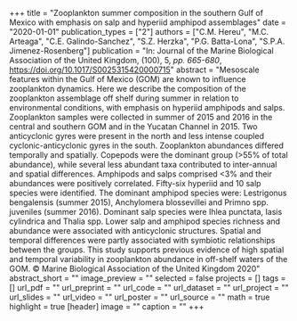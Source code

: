 +++
title = "Zooplankton summer composition in the southern Gulf of Mexico with emphasis on salp and hyperiid amphipod assemblages"
date = "2020-01-01"
publication_types = ["2"]
authors = ["C.M. Hereu", "M.C. Arteaga", "C.E. Galindo-Sanchez", "S.Z. Herzka", "P.G. Batta-Lona", "S.P.A. Jimenez-Rosenberg"]
publication = "In: Journal of the Marine Biological Association of the United Kingdom, (100), 5, _pp. 665-680_, https://doi.org/10.1017/S0025315420000715"
abstract = "Mesoscale features within the Gulf of Mexico (GOM) are known to influence zooplankton dynamics. Here we describe the composition of the zooplankton assemblage off shelf during summer in relation to environmental conditions, with emphasis on hyperiid amphipods and salps. Zooplankton samples were collected in summer of 2015 and 2016 in the central and southern GOM and in the Yucatan Channel in 2015. Two anticyclonic gyres were present in the north and less intense coupled cyclonic-anticyclonic gyres in the south. Zooplankton abundances differed temporally and spatially. Copepods were the dominant group (>55% of total abundance), while several less abundant taxa contributed to inter-annual and spatial differences. Amphipods and salps comprised <3% and their abundances were positively correlated. Fifty-six hyperiid and 10 salp species were identified. The dominant amphipod species were: Lestrigonus bengalensis (summer 2015), Anchylomera blossevillei and Primno spp. juveniles (summer 2016). Dominant salp species were Ihlea punctata, Iasis cylindrica and Thalia spp. Lower salp and amphipod species richness and abundance were associated with anticyclonic structures. Spatial and temporal differences were partly associated with symbiotic relationships between the groups. This study supports previous evidence of high spatial and temporal variability in zooplankton abundance in off-shelf waters of the GOM. © Marine Biological Association of the United Kingdom 2020"
abstract_short = ""
image_preview = ""
selected = false
projects = []
tags = []
url_pdf = ""
url_preprint = ""
url_code = ""
url_dataset = ""
url_project = ""
url_slides = ""
url_video = ""
url_poster = ""
url_source = ""
math = true
highlight = true
[header]
image = ""
caption = ""
+++

